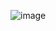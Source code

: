 ![image](https://github.com/ArunavaCoderEm/LeetCode_GODARD/assets/121813676/791c9423-f806-4cf5-82a8-a5dd519365dd)
